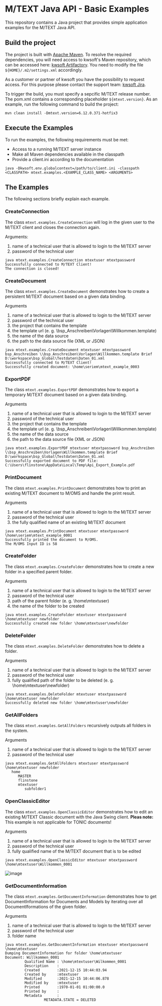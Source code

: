 # M/TEXT Java API - Basic Examples

This repository contains a Java project that provides simple application examples for the M/TEXT Java API.

## Build the project

The project is built with [Apache Maven](https://maven.apache.org/). To resolve the required dependencies, you will need access to kwsoft's Maven repository, which can be accessed here: [kwsoft Artifactory](https://artifactory.kw-data.de/artifactory/kwsoft). You need to modify the file `${HOME}/.m2/settings.xml` accordingly.

As a customer or partner of kwsoft you have the possibility to request access. For this purpose please contact the support team: [kwsoft Jira](https://jira.kwsoft.de/).

To trigger the build, you must specify a sepcific M/TEXT release number. The pom.xml contains a corresponding placeholder `${mtext.version}`.
As an example, run the following command to build the project:
```
mvn clean install -Dmtext.version=6.12.0.371-hotfix3
```
## Execute the Examples
To run the examples, the following requirements must be met:
* Access to a running M/TEXT server instance
* Make all Maven dependencies available in the classpath
* Provide a client.ini according to the documentation

```
java -Dkwsoft.env.globalcontext=/path/to/client.ini -classpath <CLASSPATH> mtext.examples.<EXAMPLE_CLASS_NAME> <ARGUMENTS>
```

## The Examples

The following sections briefly explain each example.

### CreateConnection
The class `mtext.examples.CreateConnection` will log in the given user to the M/TEXT client and closes the connection again.

Arguments:
1. name of a technical user that is allowed to login to the M/TEXT server
2. password of the technical user

```
java mtext.examples.CreateConnection mtextuser mtextpassword
Successfully connected to M/TEXT Client!
The connection is closed!
```

### CreateDocument
The class `mtext.examples.CreateDocument` demonstrates how to create a persistent M/TEXT document based on a given data binding.

Arguments
1. name of a technical user that is allowed to login to the M/TEXT server
2. password of the technical user
3. the project that contains the template
4. the template url (e. g. \\bsp_Anschreiben\Vorlagen\Willkommen.template)
5. the name of the data source
6. the path to the data source file (XML or JSON)

```
java mtext.examples.CreateDocument mtextuser mtextpassword bsp_Anschreiben \\bsp_Anschreiben\Vorlagen\Willkommen.template Brief D:\workspace\bsp_Global\Testdaten\Daten_01.xml
Successfully connected to M/TEXT Client!
Successfully created document: \home\seriem\mtext_example_0003
```

### ExportPDF
The class `mtext.examples.ExportPDF` demonstrates how to export a temporary M/TEXT document based on a given data binding.

Arguments
1. name of a technical user that is allowed to login to the M/TEXT server
2. password of the technical user
3. the project that contains the template
4. the template url (e. g. \\bsp_Anschreiben\Vorlagen\Willkommen.template)
5. the name of the data source
6. the path to the data source file (XML or JSON)

```
java mtext.examples.ExportPDF mtextuser mtextpassword bsp_Anschreiben \\bsp_Anschreiben\Vorlagen\Willkommen.template Brief D:\workspace\bsp_Global\Testdaten\Daten_01.xml
Successfully exported document to PDF file: C:\Users\flinstone\AppData\Local\Temp\Api_Export_Example.pdf
```

### PrintDocument
The class `mtext.examples.PrintDocument` demonstrates how to print an existing M/TEXT document to M/OMS and handle the print result.

Arguments
1. name of a technical user that is allowed to login to the M/TEXT server
2. password of the technical user
3. the fully qualified name of an existing M/TEXT document

```
java mtext.examples.PrintDocument mtextuser mtextpassword \home\seriem\mtext_example_0001
Successfully printed the document to M/OMS.
The M/OMS Input ID is 58
```
### CreateFolder
The class `mtext.examples.CreateFolder` demonstrates how to create a new folder in a specified parent folder.

Arguments
1. name of a technical user that is allowed to login to the M/TEXT server
2. password of the technical user
3. path of the parent folder (e. g. \home\mtextuser)
4. the name of the folder to be created

```
java mtext.examples.CreateFolder mtextuser mtextpassword \home\mtextuser newfolder
Successfully created new folder \home\mtextuser\newfolder
```
### DeleteFolder
The class `mtext.examples.DeleteFolder` demonstrates how to delete a folder.

Arguments
1. name of a technical user that is allowed to login to the M/TEXT server
2. password of the technical user
3. fully qualified path of the folder to be deleted (e. g. \home\mtextuser\newfolder)

```
java mtext.examples.DeleteFolder mtextuser mtextpassword \home\mtextuser newfolder
Successfully deleted new folder \home\mtextuser\newfolder
```

### GetAllFolders
The class `mtext.examples.GetAllFolders` recursively outputs all folders in the system.

Arguments
1. name of a technical user that is allowed to login to the M/TEXT server
2. password of the technical user

```
java mtext.examples.GetAllFolders mtextuser mtextpassword \home\mtextuser newfolder
   home
      MASTER
      flinstone
      mtextuser
         subfolder1
```

### OpenClassicEditor
The class `mtext.examples.OpenClassicEditor` demonstrates how to edit an existing M/TEXT Classic document with the Java Swing client.
**Pleas note:** This example is not applicable for TONIC documents!

Arguments
1. name of a technical user that is allowed to login to the M/TEXT server
2. password of the technical user
3. fully qualified name of the M/TEXT document that is to be edited

```
java mtext.examples.OpenClassicEditor mtextuser mtextpassword \home\mtextuser\Willkommen_0001
```

![image](https://user-images.githubusercontent.com/8683821/147468627-65b6dcb2-17b3-46dd-bf3c-52c9b7e3c139.png)

### GetDocumentInformation
The class `mtext.examples.GetDocumentInformation` demonstrates how to get DocumentInformation for Documents and Models by iterating over 
all DocumentIformations of the given folder.

Arguments
1. name of a technical user that is allowed to login to the M/TEXT server
2. password of the technical user
3. folder name

```
java mtext.examples.GetDocumentInformation mtextuser mtextpassword \home\mtextuser
Dumping DocumentInformation for folder \home\mtextuser
Document: Willkommen_0001
         Qualified Name : \home\mtextuser\Wilkommen_0001
         Description    : 
         Created        :2021-12-15 10:44:03.94
         Created by     :mtextuser
         Modified       :2021-12-15 10:44:06.878
         Modified by    :mtextuser
         Printed        :1970-01-01 01:00:00.0
         Printed by     :
         Metadata       :
                  METADATA.STATE = DELETED
```
